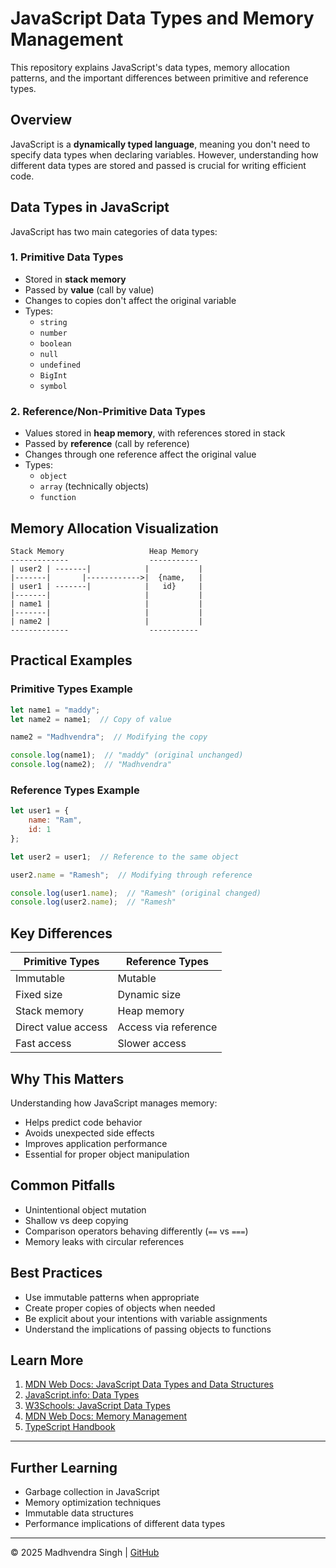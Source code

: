 # JavaScript Data Types and Memory Management

This repository explains JavaScript's data types, memory allocation patterns, and the important differences between primitive and reference types.

## Overview

JavaScript is a **dynamically typed language**, meaning you don't need to specify data types when declaring variables. However, understanding how different data types are stored and passed is crucial for writing efficient code.

## Data Types in JavaScript

JavaScript has two main categories of data types:

### 1. Primitive Data Types
- Stored in **stack memory**
- Passed by **value** (call by value)
- Changes to copies don't affect the original variable
- Types:
  - `string`
  - `number`
  - `boolean`
  - `null`
  - `undefined`
  - `BigInt`
  - `symbol`

### 2. Reference/Non-Primitive Data Types
- Values stored in **heap memory**, with references stored in stack
- Passed by **reference** (call by reference)
- Changes through one reference affect the original value
- Types:
  - `object`
  - `array` (technically objects)
  - `function`

## Memory Allocation Visualization

```
Stack Memory                   Heap Memory
-------------                  -----------
| user2 | -------|            |           |
|-------|       |------------>|  {name,   |
| user1 | -------|            |   id}     |
|-------|                     |           |
| name1 |                     |           |
|-------|                     |           |
| name2 |                     |           |
-------------                  -----------
```

## Practical Examples

### Primitive Types Example

```javascript
let name1 = "maddy";
let name2 = name1;  // Copy of value

name2 = "Madhvendra";  // Modifying the copy

console.log(name1);  // "maddy" (original unchanged)
console.log(name2);  // "Madhvendra"
```

### Reference Types Example

```javascript
let user1 = {
    name: "Ram",
    id: 1
};

let user2 = user1;  // Reference to the same object

user2.name = "Ramesh";  // Modifying through reference

console.log(user1.name);  // "Ramesh" (original changed)
console.log(user2.name);  // "Ramesh"
```

## Key Differences

| Primitive Types | Reference Types |
|-----------------|-----------------|
| Immutable       | Mutable         |
| Fixed size      | Dynamic size    |
| Stack memory    | Heap memory     |
| Direct value access | Access via reference |
| Fast access     | Slower access   |

## Why This Matters

Understanding how JavaScript manages memory:
- Helps predict code behavior
- Avoids unexpected side effects
- Improves application performance
- Essential for proper object manipulation

## Common Pitfalls

- Unintentional object mutation
- Shallow vs deep copying
- Comparison operators behaving differently (`==` vs `===`)
- Memory leaks with circular references

## Best Practices

- Use immutable patterns when appropriate
- Create proper copies of objects when needed
- Be explicit about your intentions with variable assignments
- Understand the implications of passing objects to functions

## Learn More

1. [MDN Web Docs: JavaScript Data Types and Data Structures](https://developer.mozilla.org/en-US/docs/Web/JavaScript/Data_structures)
2. [JavaScript.info: Data Types](https://javascript.info/types)
3. [W3Schools: JavaScript Data Types](https://www.w3schools.com/js/js_datatypes.asp)
4. [MDN Web Docs: Memory Management](https://developer.mozilla.org/en-US/docs/Web/JavaScript/Memory_Management)
5. [TypeScript Handbook](https://www.typescriptlang.org/docs/)

---

## Further Learning

- Garbage collection in JavaScript  
- Memory optimization techniques
- Immutable data structures
- Performance implications of different data types

---

© 2025 Madhvendra Singh | [GitHub](https://github.com/madhvendrasingh007)